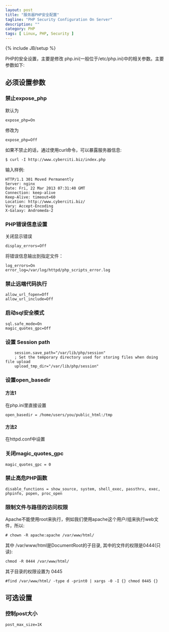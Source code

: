 ```yaml
---
layout: post
title: "服务器PHP安全配置"
tagline: "PHP Security Configuration On Server"
description: ""
category: PHP
tags: [ Linux, PHP, Security ]
---
```

{% include JB/setup %}

PHP的安全设置，主要是修改 php.ini(一般位于/etc/php.ini)中的相关参数。主要参数如下:

## 必须设置参数

### 禁止expose_php

默认为 

	expose_php=On

修改为 

	expose_php=Off

如果不禁止的话，通过使用curl命令，可以暴露服务器信息:

	$ curl -I http://www.cyberciti.biz/index.php

输入样例:

	HTTP/1.1 301 Moved Permanently
	Server: nginx
	Date: Fri, 22 Mar 2013 07:31:40 GMT
	Connection: keep-alive
	Keep-Alive: timeout=60
	Location: http://www.cyberciti.biz/
	Vary: Accept-Encoding
	X-Galaxy: Andromeda-2

### PHP错误信息设置

关闭显示错误

	display_errors=Off

将错误信息输出到指定文件：

	log_errors=On
	error_log=/var/log/httpd/php_scripts_error.log

### 禁止远端代码执行

	allow_url_fopen=Off
	allow_url_include=Off

### 启动sql安全模式

	sql.safe_mode=On
	magic_quotes_gpc=Off


### 设置 Session path

        session.save_path="/var/lib/php/session"
        ; Set the temporary directory used for storing files when doing file upload
        upload_tmp_dir="/var/lib/php/session"

### 设置open_basedir

#### 方法1

在php.ini里直接设置


	open_basedir = /home/users/you/public_html:/tmp

#### 方法2

在httpd.conf中设置

	

### 关闭magic_quotes_gpc

	magic_quotes_gpc = 0 

### 禁止高危PHP函数

	disable_functions = show_source, system, shell_exec, passthru, exec, phpinfo, popen, proc_open

### 限制文件与路径的访问权限

Apache不能使用root来执行，例如我们使用apache这个用户/组来执行web文件，所以:

	# chown -R apache:apache /var/www/html/

其中 /var/www/html是DocumentRoot的子目录, 其中的文件的权限是0444(只读):

	chmod -R 0444 /var/www/html/

其子目录的权限设置为 0445

	#find /var/www/html/ -type d -print0 | xargs -0 -I {} chmod 0445 {}	

## 可选设置

### 控制post大小

	post_max_size=1K

